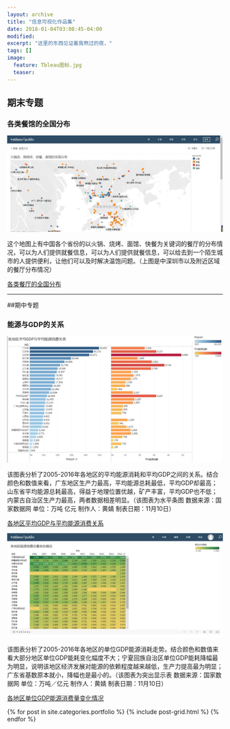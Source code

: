 ```yaml
---
layout: archive
title: "信息可视化作品集"
date: 2018-01-04T03:08:45-04:00
modified:
excerpt: "这里的东西见证着我熬过的夜，"
tags: []
image: 
  feature: Tbleau图标.jpg
  teaser: 
---
```


## 期末专题
### 各类餐馆的全国分布

![](https://github.com/Huangj0830/Huangj0830.github.io/blob/master/images/各类餐厅全国分布.jpg)

这个地图上有中国各个省份的以火锅、烧烤、面馆、快餐为关键词的餐厅的分布情况，可以为人们提供就餐信息，可以为人们提供就餐信息，可以给去到一个陌生城市的人提供便利，让他们可以及时解决温饱问题。（上图是中深圳市以及附近区域的餐厅分布情况）

[各类餐厅的全国分布](https://public.tableau.com/profile/.86047339#!/vizhome/1_4668/1?publish=yes)

---

##期中专题
### 能源与GDP的关系

![images](https://github.com/Huangj0830/Huangj0830.github.io/blob/master/images/各地区平均GDP与平均能源消费关系.jpg)

该图表分析了2005-2016年各地区的平均能源消耗和平均GDP之间的关系。结合颜色和数值来看，广东地区生产力最高，平均能源总耗最低，平均GDP却最高；山东省平均能源总耗最高，得益于地理位置优越，矿产丰富，平均GDP也不低；内蒙古自治区生产力最高，两者数据相差明显。（该图表为水平条图 数据来源：国家数据网 单位：万吨 亿元 制作人：黄婧 制表日期：11月10日） 

[各地区平均GDP与平均能源消费关系](https://public.tableau.com/profile/.86047339#!/vizhome/2_2037/3)


![images](https://github.com/Huangj0830/Huangj0830.github.io/blob/master/images/各地区能源消费总量变化情况.jpg)

该图表分析了2005-2016年各地区的单位GDP能源消耗走势。结合颜色和数值来看大部分地区单位GDP能耗变化幅度不大；宁夏回族自治区单位GDP能耗降幅最为明显，说明该地区经济发展对能源的依赖程度越来越低，生产力提高最为明显；广东省基数原本就小，降幅也是最小的。（该图表为突出显示表 数据来源：国家数据网 单位：万吨／亿元 制作人：黄婧 制表日期：11月10日）


[各地区单位GDP能源消费量变化情况](https://public.tableau.com/profile/.86047339#!/vizhome/2_2036/1)





<div class="tiles">
{% for post in site.categories.portfolio %}
  {% include post-grid.html %}
{% endfor %}
</div><!-- /.tiles 把所有categories 有 portfolio 的列出來-->
